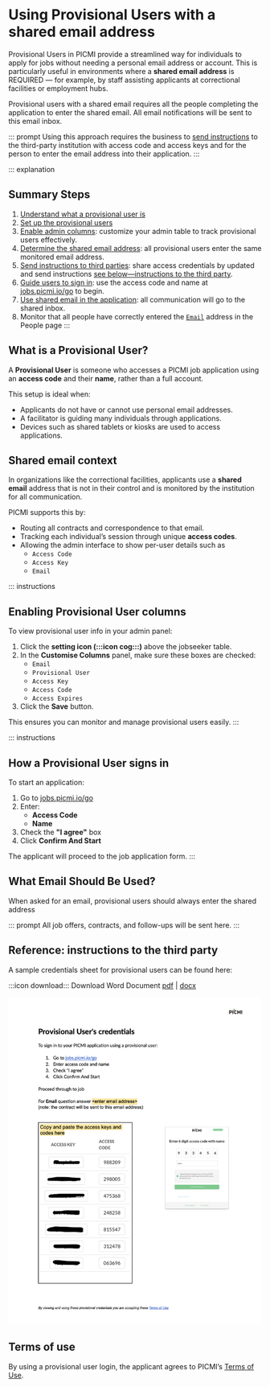 # Using Provisional Users with a shared email address

Provisional Users in PICMI provide a streamlined way for individuals to apply for jobs without needing a personal email address or account. This is particularly useful in environments where a **shared email address** is REQUIRED — for example, by staff assisting applicants at correctional facilities or employment hubs.

Provisional users with a shared email requires all the people completing the application to enter the shared email. All email notifications will be sent to this email inbox.

::: prompt
Using this approach requires the business to [send instructions](#reference-instructions-to-third-patry) to the third-party institution with access code and access keys and for the person to enter the email address into their application. 
:::

::: explanation
## Summary Steps

1. [Understand what a provisional user is](#what-is-a-provisional-user)  
2. [Set up the provisional users](./provisional-user.md#adding-provisional-users)
3. [Enable admin columns](#enabling-provisional-user-columns): customize your admin table to track provisional users effectively.
4. [Determine the shared email address](#shared-email-context): all provisional users enter the same monitored email address.
5. [Send instructions to third parties](#reference-instructions-to-third-party): share access credentials by updated and send instructions [see below—instructions to the third party](#reference-instructions-to-the-third-party).
6. [Guide users to sign in](#how-a-provisional-user-signs-in): use the access code and name at [jobs.picmi.io/go](http://jobs.picmi.io/go) to begin.
7. [Use shared email in the application](#what-email-should-be-used): all communication will go to the shared inbox.
8. Monitor that all people have correctly entered the [`Email`](#enabling-provisional-user-columns) address in the People page
:::

## What is a Provisional User?

A **Provisional User** is someone who accesses a PICMI job application using an **access code** and their **name**, rather than a full account.

This setup is ideal when:

- Applicants do not have or cannot use personal email addresses.
- A facilitator is guiding many individuals through applications.
- Devices such as shared tablets or kiosks are used to access applications.


## Shared email context

In organizations like the correctional facilities, applicants use a **shared email** address that is not in their control and is monitored by the institution for all communication.

PICMI supports this by:

- Routing all contracts and correspondence to that email.
- Tracking each individual’s session through unique **access codes**.
- Allowing the admin interface to show per-user details such as 
  - `Access Code`
  - `Access Key` 
  - `Email`

::: instructions
## Enabling Provisional User columns

To view provisional user info in your admin panel:

1. Click the **setting icon (:::icon cog:::)** above the jobseeker table.
2. In the **Customise Columns** panel, make sure these boxes are checked:
    - `Email`
    - `Provisional User`
    - `Access Key`
    - `Access Code`
    - `Access Expires`
3. Click the **Save** button.

This ensures you can monitor and manage provisional users easily.
:::

::: instructions
## How a Provisional User signs in

To start an application:

1. Go to [jobs.picmi.io/go](http://jobs.picmi.io/go)
2. Enter:
    - **Access Code**
    - **Name**
3. Check the **"I agree"** box
4. Click **Confirm And Start**

The applicant will proceed to the job application form.
:::

## What Email Should Be Used?

When asked for an email, provisional users should always enter the shared address

::: prompt
All job offers, contracts, and follow-ups will be sent here.
:::

## Reference: instructions to the third party

A sample credentials sheet for provisional users can be found here:

:::icon download::: Download Word Document [pdf](/assets/Provisional-User-Credentials-Template.pdf) | <a href="/assets/Provisional-User-Credentials-Template.docx" download>docx</a>

![](../../img/Provisional-User-Credentials-Template.png)

## Terms of use

By using a provisional user login, the applicant agrees to PICMI’s [Terms of Use](http://jobs.picmi.io/go).


